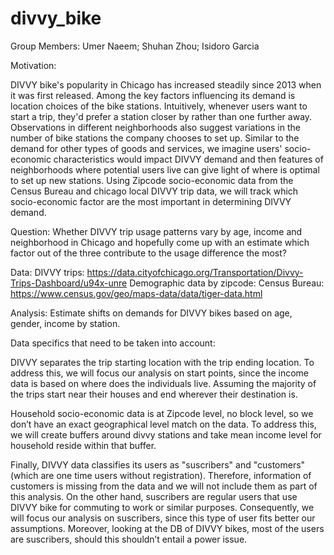 # divvy_bike

Group Members: 
Umer Naeem; 
Shuhan Zhou;
Isidoro Garcia 

Motivation:

DIVVY bike's popularity in Chicago has increased steadily since 2013 when it was first released. Among the key factors influencing its demand is location choices of the bike stations. Intuitively, whenever users want to start a trip, they'd prefer a station closer by rather than one further away. Observations in different neighborhoods also suggest variations in the number of bike stations the company chooses to set up. Similar to the demand for other types of goods and services, we imagine users' socio-economic characteristics would impact DIVVY demand and then features of neighborhoods where potential users live can give light of where is optimal to set up new stations. Using Zipcode socio-economic data from the Census Bureau and chicago local DIVVY trip data, we will track which socio-economic factor are the most important in determining DIVVY demand. 

Question: 
Whether DIVVY trip usage patterns vary by age, income and neighborhood in Chicago and hopefully come up with an estimate which factor out of the three contribute to the usage difference the most? 

Data:
DIVVY trips: https://data.cityofchicago.org/Transportation/Divvy-Trips-Dashboard/u94x-unre
Demographic data by zipcode: Census Bureau: https://www.census.gov/geo/maps-data/data/tiger-data.html

Analysis:
Estimate shifts on demands for DIVVY bikes based on age, gender, income by station. 

Data specifics that need to be taken into account:

DIVVY separates the trip starting location with the trip ending location. To address this, we will focus our analysis on start points, since the income data is based on where does the individuals live. Assuming the majority of the trips start near their houses and end wherever their destination is. 

Household socio-economic data is at Zipcode level, no block level, so we don’t have an exact geographical level match on the data. To address this, we will create buffers around divvy stations and take mean income level for household reside within that buffer. 

Finally, DIVVY data classifies its users as "suscribers" and "customers" (which are one time users without registration). Therefore, information of customers is missing from the data and we will not include them as part of this analysis. On the other hand, suscribers are regular users that use DIVVY bike for commuting to work or similar purposes. Consequently, we will focus our analysis on suscribers, since this type of user fits better our assumptions. Moreover, looking at the DB of DIVVY bikes, most of the users are suscribers, should this shouldn’t entail a power issue. 



